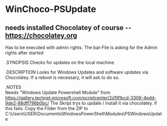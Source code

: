 # WinChoco-PSUpdate
 
## needs installed Chocolatey of course -- https://chocolatey.org
Has to be executed with admin rights. 
The bat-File is asking for the Admin rights after started
 
 
.SYNOPSIS 
	Checks for updates on the local machine.
	
.DESCRIPTION 
	Looks for Windows Updates and software updates via Chocolatey. If a reboot is necessary,
	it will ask to do so.
	
.NOTES     
	Needs "Windows Update Powershell Module" from https://gallery.technet.microsoft.com/scriptcenter/2d191bcd-3308-4edd-9de2-88dff796b0bc/
	The Skript trys to update / install it via chocolatey.
	if this fails:
	Copy the Filder from the ZIP to C:\Users\USER\Documents\WindowsPowerShell\Modules\PSWindowsUpdate
	
	


